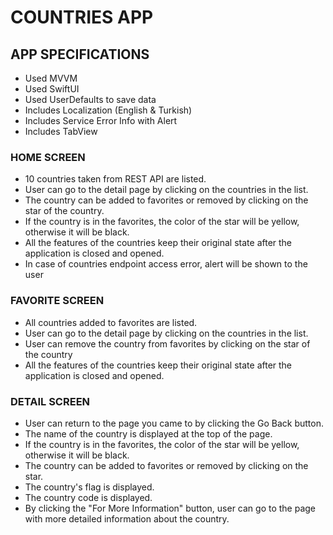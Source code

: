 #  COUNTRIES APP

## APP SPECIFICATIONS

* Used MVVM
* Used SwiftUI
* Used UserDefaults to save data
* Includes Localization (English & Turkish)
* Includes Service Error Info with Alert
* Includes TabView

### HOME SCREEN

* 10 countries taken from REST API are listed.
* User can go to the detail page by clicking on the countries in the list.
* The country can be added to favorites or removed by clicking on the star of the country.
* If the country is in the favorites, the color of the star will be yellow, otherwise it will be black.
* All the features of the countries keep their original state after the application is closed and opened.
* In case of countries endpoint access error, alert will be shown to the user

### FAVORITE SCREEN

* All countries added to favorites are listed.
* User can go to the detail page by clicking on the countries in the list.
* User can remove the country from favorites by clicking on the star of the country
* All the features of the countries keep their original state after the application is closed and opened.

### DETAIL SCREEN

* User can return to the page you came to by clicking the Go Back button.
* The name of the country is displayed at the top of the page.
* If the country is in the favorites, the color of the star will be yellow, otherwise it will be black.
* The country can be added to favorites or removed by clicking on the star.
* The country's flag is displayed.
* The country code is displayed.
* By clicking the "For More Information" button, user can go to the page with more detailed information about the country.



